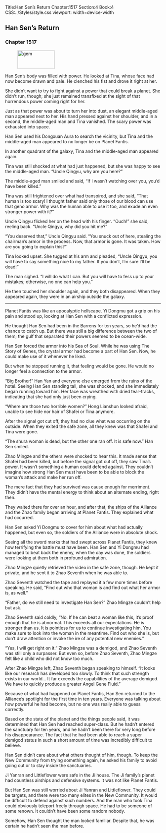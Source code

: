 Title:Han Sen’s Return 
Chapter:1517 
Section:4 
Book:4 
CSS:../Styles/style.css 
viewport: width=device-width
  
## Han Sen’s Return
### Chapter 1517
  
<figure>
	<img src="../Images/gem.gif" alt="gem" id="gem" width="120" height="60" />
</figure>
  

  
Han Sen’s body was filled with power. He looked at Tina, whose face had now become drawn and pale. He clenched his fist and drove it right at her.

She didn’t want to try to fight against a power that could break a planet. She didn’t run, though; she just remained transfixed at the sight of that horrendous power coming right for her.

Just as that power was about to turn her into dust, an elegant middle-aged man appeared next to her. His hand pressed against her shoulder, and in a second, the middle-aged man and Tina vanished. The scary power was exhausted into space.

Han Sen used his Dongxuan Aura to search the vicinity, but Tina and the middle-aged man appeared to no longer be on Planet Fantis.

In another quadrant of the galaxy, Tina and the middle-aged man appeared again.

Tina was still shocked at what had just happened, but she was happy to see the middle-aged man. “Uncle Qingyu, why are you here?”

The middle-aged man smiled and said, “If I wasn’t watching over you, you’d have been killed.”

Tina was still frightened over what had transpired, and she said, “That human is too scary! I thought father said only those of our blood can use that geno armor. Why was the human able to use it too, and exude an even stronger power with it?”

Uncle Qingyu flicked her on the head with his finger. “Ouch!” she said, reeling back. “Uncle Qingyu, why did you hit me?”

“You deserved that,” Uncle Qingyu said. “You snuck out of here, stealing the chairman’s armor in the process. Now, that armor is gone. It was taken. How are you going to explain this?”

Tina looked upset. She tugged at his arm and pleaded, “Uncle Qingyu, you will have to say something nice to my father. If you don’t, I’m sure I’ll be dead!”

The man sighed. “I will do what I can. But you will have to fess up to your mistakes; otherwise, no one can help you.”

He then touched her shoulder again, and they both disappeared. When they appeared again, they were in an airship outside the galaxy.

***

Planet Fantis was like an apocalyptic hellscape. Yi Dongmu got a grip on his pain and stood up, looking at Han Sen with a conflicted expression.

He thought Han Sen had been in the Barrens for ten years, so he’d had the chance to catch up. But there was still a big difference between the two of them; the gulf that separated their powers seemed to be ocean-wide.

Han Sen forced the armor into his Sea of Soul. While he was using The Story of Genes, the crystal armor had become a part of Han Sen. Now, he could make use of it whenever he liked.

But when he stopped running it, that feeling would be gone. He would no longer feel a connection to the armor.

“Big Brother!” Han Yan and everyone else emerged from the ruins of the hotel. Seeing Han Sen standing tall, she was shocked, and she immediately began running toward him. Her face was wreathed with dried tear-tracks, indicating that she had only just been crying.

“Where are those two horrible women?” Hong Lianshun looked afraid, unable to see hide nor hair of Shafei or Tina anymore.

After the signal got cut off, they had no clue what was occurring on the outside. When they exited the safe zone, all they knew was that Shafei and Tina were gone.

“The shura woman is dead, but the other one ran off. It is safe now.” Han Sen smiled.

Zhao Mingze and the others were shocked to hear this. It made sense that Shafei had been killed, but before the signal got cut off, they saw Tina’s power. It wasn’t something a human could defend against. They couldn’t imagine how strong Han Sen must have been to be able to block the woman’s attack and make her run off.

The mere fact that they had survived was cause enough for merriment. They didn’t have the mental energy to think about an alternate ending, right then.

They waited there for over an hour, and after that, the ships of the Alliance and the Zhao family began arriving at Planet Fantis. They explained what had occurred.

Han Sen asked Yi Dongmu to cover for him about what had actually happened, but even so, the soldiers of the Alliance were in absolute shock.

Seeing all the sword marks that had swept across Planet Fantis, they knew how terrifying the battle must have been. Han Sen and Yi Dongmu had managed to beat back the enemy, when the day was done, the soldiers were looking at them both in profound admiration.

Zhao Mingze quietly retrieved the video in the safe zone, though. He kept it private, and he sent it to Zhao Seventh when he was able to.

Zhao Seventh watched the tape and replayed it a few more times before speaking. He said, “Find out who that woman is and find out what her armor is, as well.”

“Father, do we still need to investigate Han Sen?” Zhao Mingze couldn’t help but ask.

Zhao Seventh said coldly, “No. If he can beat a woman like this, it’s proof enough that he is abnormal. This exceeds all our expectations. He is stronger than us. It is pointless for us to continue investigating him. You make sure to look into the woman in the meantime. Find out who she is, but don’t draw attention or invoke the ire of any potential new enemies.”

“Yes, I will get right on it.” Zhao Mingze was a demigod, and Zhao Seventh was still only a surpasser. But even so, before Zhao Seventh, Zhao Mingze felt like a child who did not know too much.

After Zhao Mingze left, Zhao Seventh began speaking to himself. “It looks like our research has developed too slowly. To think that such strength exists in our world… It far exceeds the capabilities of the average demigod. We have to quickly produce a greater Angel Gene Fluid.”

Because of what had happened on Planet Fantis, Han Sen returned to the Alliance’s spotlight for the first time in ten years. Everyone was talking about how powerful he had become, but no one was really able to guess correctly.

Based on the state of the planet and the things people said, it was determined that Han Sen had reached super-class. But he hadn’t entered the sanctuary for ten years, and he hadn’t been there for very long before his disappearance. The fact that he had been able to reach a super demigod status in such a short amount of time was incredibly difficult to believe.

Han Sen didn’t care about what others thought of him, though. To keep the New Community from trying something again, he asked his family to avoid going out or to stay inside the sanctuaries.

Ji Yanran and Littleflower were safe in the Ji house. The Ji family’s planet had countless airships and defensive systems. It was not like Planet Fantis.

But Han Sen was still worried about Ji Yanran and Littleflower. They could be targets, and there were too many elites in the New Community. It would be difficult to defend against such numbers. And the man who took Tina could obviously teleport freely through space. He had to be someone of some renown. It couldn’t have been some random nobody.

Somehow, Han Sen thought the man looked familiar. Despite that, he was certain he hadn’t seen the man before.